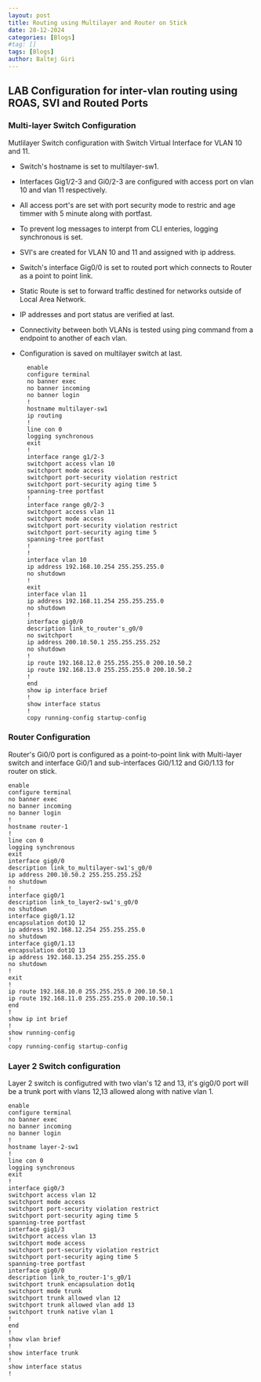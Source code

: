 ```yaml
---
layout: post
title: Routing using Multilayer and Router on Stick
date: 28-12-2024
categories: [Blogs]
#tag: []
tags: [Blogs]
author: Baltej Giri
---
```


## LAB Configuration for inter-vlan routing using ROAS, SVI and Routed Ports

### Multi-layer Switch Configuration 
Mutlilayer Switch configuration with Switch Virtual Interface for VLAN 10 and 11.

- Switch's hostname is set to multilayer-sw1.
- Interfaces Gig1/2-3 and Gi0/2-3 are configured with access port on vlan 10 and vlan 11 respectively.
- All access port's are set with port security mode to restric and age timmer with 5 minute along with portfast.
- To prevent log messages to interpt from CLI enteries, logging synchronous is set.
- SVI's are created for VLAN 10 and 11 and assigned with ip address.
- Switch's interface Gig0/0 is set to routed port which connects to Router as a point to point link.
- Static Route is set to forward traffic destined for networks outside of Local Area Network.
- IP addresses and port status are verified at last.
- Connectivity between both VLANs is tested using ping command from a endpoint to another of each vlan.
- Configuration is saved on multilayer switch at last.
    
        enable
        configure terminal
        no banner exec
        no banner incoming
        no banner login
        !
        hostname multilayer-sw1
        ip routing
        !
        line con 0
        logging synchronous
        exit
        !
        interface range g1/2-3
        switchport access vlan 10
        switchport mode access
        switchport port-security violation restrict
        switchport port-security aging time 5
        spanning-tree portfast
        !
        interface range g0/2-3
        switchport access vlan 11
        switchport mode access
        switchport port-security violation restrict
        switchport port-security aging time 5
        spanning-tree portfast
        !
        !
        interface vlan 10
        ip address 192.168.10.254 255.255.255.0
        no shutdown
        !
        exit
        interface vlan 11
        ip address 192.168.11.254 255.255.255.0
        no shutdown
        !
        interface gig0/0
        description link_to_router's_g0/0
        no switchport
        ip address 200.10.50.1 255.255.255.252
        no shutdown
        !
        ip route 192.168.12.0 255.255.255.0 200.10.50.2
        ip route 192.168.13.0 255.255.255.0 200.10.50.2
        !
        end
        show ip interface brief
        !
        show interface status
        !
        copy running-config startup-config
### Router Configuration
Router's Gi0/0 port is configured as a point-to-point link with Multi-layer switch and interface Gi0/1 and sub-interfaces Gi0/1.12 and Gi0/1.13 for router on stick.


    enable
    configure terminal
    no banner exec
    no banner incoming
    no banner login
    !
    hostname router-1
    !
    line con 0
    logging synchronous
    exit
    interface gig0/0
    description link_to_multilayer-sw1's_g0/0
    ip address 200.10.50.2 255.255.255.252
    no shutdown
    !
    interface gig0/1
    description link_to_layer2-sw1's_g0/0
    no shutdown
    interface gig0/1.12
    encapsulation dot1Q 12
    ip address 192.168.12.254 255.255.255.0
    no shutdown
    interface gig0/1.13
    encapsulation dot1Q 13
    ip address 192.168.13.254 255.255.255.0
    no shutdown
    !
    exit
    !
    ip route 192.168.10.0 255.255.255.0 200.10.50.1
    ip route 192.168.11.0 255.255.255.0 200.10.50.1
    end
    !
    show ip int brief
    !
    show running-config
    !
    copy running-config startup-config


### Layer 2 Switch configuration
Layer 2 switch is configutred with two vlan's 12 and 13, it's gig0/0 port will be a trunk port with vlans 12,13 allowed along with native vlan 1.


    enable
    configure terminal
    no banner exec
    no banner incoming
    no banner login
    !
    hostname layer-2-sw1
    !
    line con 0
    logging synchronous
    exit
    !
    interface gig0/3
    switchport access vlan 12
    switchport mode access
    switchport port-security violation restrict
    switchport port-security aging time 5
    spanning-tree portfast
    interface gig1/3
    switchport access vlan 13
    switchport mode access
    switchport port-security violation restrict
    switchport port-security aging time 5
    spanning-tree portfast
    interface gig0/0
    description link_to_router-1's_g0/1
    switchport trunk encapsulation dot1q
    switchport mode trunk
    switchport trunk allowed vlan 12
    switchport trunk allowed vlan add 13
    switchport trunk native vlan 1
    !
    end
    !
    show vlan brief
    !
    show interface trunk
    !
    show interface status
    !
